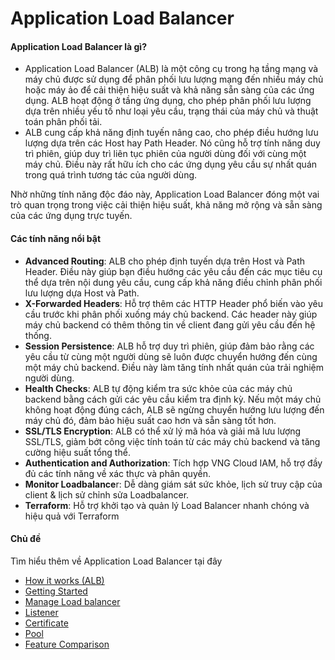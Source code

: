 # Application Load Balancer

#### Application Load Balancer là gì? <a href="#applicationloadbalancer-applicationloadbalancerlagi" id="applicationloadbalancer-applicationloadbalancerlagi"></a>

* Application Load Balancer (ALB) là một công cụ trong hạ tầng mạng và máy chủ được sử dụng để phân phối lưu lượng mạng đến nhiều máy chủ hoặc máy ảo để cải thiện hiệu suất và khả năng sẵn sàng của các ứng dụng. ALB hoạt động ở tầng ứng dụng, cho phép phân phối lưu lượng dựa trên nhiều yếu tố như loại yêu cầu, trạng thái của máy chủ và thuật toán phân phối tải.
* ALB cung cấp khả năng định tuyến nâng cao, cho phép điều hướng lưu lượng dựa trên các Host hay Path Header. Nó cũng hỗ trợ tính năng duy trì phiên, giúp duy trì liên tục phiên của người dùng đối với cùng một máy chủ. Điều này rất hữu ích cho các ứng dụng yêu cầu sự nhất quán trong quá trình tương tác của người dùng.

Nhờ những tính năng độc đáo này, Application Load Balancer đóng một vai trò quan trọng trong việc cải thiện hiệu suất, khả năng mở rộng và sẵn sàng của các ứng dụng trực tuyến.

#### Các tính năng nổi bật <a href="#applicationloadbalancer-cactinhnangnoibat" id="applicationloadbalancer-cactinhnangnoibat"></a>

* **Advanced Routing**: ALB cho phép định tuyến dựa trên Host và Path Header. Điều này giúp bạn điều hướng các yêu cầu đến các mục tiêu cụ thể dựa trên nội dung yêu cầu, cung cấp khả năng điều chỉnh phân phối lưu lượng dựa Host và Path.
* **X-Forwarded Headers**: Hỗ trợ thêm các HTTP Header phổ biến vào yêu cầu trước khi phân phối xuống máy chủ backend. Các header này giúp máy chủ backend có thêm thông tin về client đang gửi yêu cầu đến hệ thống.
* **Session Persistence**: ALB hỗ trợ duy trì phiên, giúp đảm bảo rằng các yêu cầu từ cùng một người dùng sẽ luôn được chuyển hướng đến cùng một máy chủ backend. Điều này làm tăng tính nhất quán của trải nghiệm người dùng.
* **Health Checks**: ALB tự động kiểm tra sức khỏe của các máy chủ backend bằng cách gửi các yêu cầu kiểm tra định kỳ. Nếu một máy chủ không hoạt động đúng cách, ALB sẽ ngừng chuyển hướng lưu lượng đến máy chủ đó, đảm bảo hiệu suất cao hơn và sẵn sàng tốt hơn.
* **SSL/TLS Encryption**: ALB có thể xử lý mã hóa và giải mã lưu lượng SSL/TLS, giảm bớt công việc tính toán từ các máy chủ backend và tăng cường hiệu suất tổng thể.
* **Authentication and Authorization**: Tích hợp VNG Cloud IAM, hỗ trợ đầy đủ các tính năng về xác thực và phân quyền.
* **Monitor Loadbalance**r: Dễ dàng giám sát sức khỏe, lịch sử truy cập của client & lịch sử chỉnh sửa Loadbalancer.
* **Terraform**: Hỗ trợ khởi tạo và quản lý Load Balancer nhanh chóng và hiệu quả với Terraform

#### Chủ đề <a href="#applicationloadbalancer-chude" id="applicationloadbalancer-chude"></a>

Tìm hiểu thêm về Application Load Balancer tại đây

* [How it works (ALB)](https://docs.vngcloud.vn/pages/viewpage.action?pageId=64553850)
* [Getting Started](https://docs.vngcloud.vn/display/vServer/Getting+Started)
* [Manage Load balancer](https://docs.vngcloud.vn/display/vServer/Manage+Load+balancer)
* [Listener](https://docs.vngcloud.vn/display/vServer/Listener)
* [Certificate](https://docs.vngcloud.vn/display/vServer/Certificate)
* [Pool](https://docs.vngcloud.vn/display/vServer/Pool)
* [Feature Comparison](https://docs.vngcloud.vn/display/vServer/Feature+Comparison)
